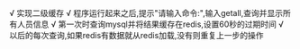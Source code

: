 √ 实现二级缓存
√ 程序运行起来之后,提示"请输入命令:",输入getall,查询并显示所有人员信息
√ 第一次时查询mysql并将结果缓存在redis,设置60秒的过期时间
√ 以后的每次查询,如果redis有数据就从redis加载,没有则重复上一步的操作